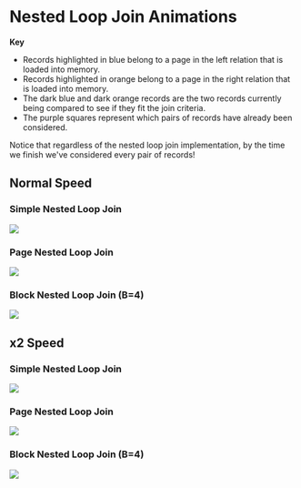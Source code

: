 # Nested Loop Join Animations

**Key**

* Records highlighted in blue belong to a page in the left relation that is loaded into memory.
* Records highlighted in orange belong to a page in the right relation that is loaded into memory. 
* The dark blue and dark orange records are the two records currently being compared to see if they fit the join criteria. 
* The purple squares represent which pairs of records have already been considered. 

Notice that regardless of the nested loop join implementation, by the time we finish we've considered every pair of records!

## Normal Speed

### Simple Nested Loop Join

![](../../.gitbook/assets/snlj-slow.gif)

### Page Nested Loop Join

![](../../.gitbook/assets/pnlj-slow.gif)

### Block Nested Loop Join \(B=4\)

![](../../.gitbook/assets/bnlj-final.gif)

## x2 Speed

### Simple Nested Loop Join

![](../../.gitbook/assets/snlj-fast.gif)

### Page Nested Loop Join

![](../../.gitbook/assets/pnlj-fast.gif)

### Block Nested Loop Join \(B=4\)

![](../../.gitbook/assets/bnlj-fast.gif)

